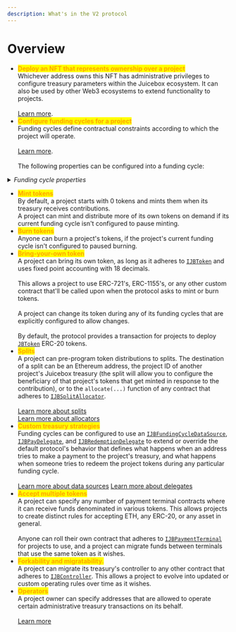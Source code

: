 ```yaml
---
description: What's in the V2 protocol
---
```


# Overview

* <mark style="color:orange;">**Deploy an NFT that represents ownership over a project**</mark>\
  Whichever address owns this NFT has administrative privileges to configure treasury parameters within the Juicebox ecosystem. It can also be used by other Web3 ecosystems to extend functionality to projects.\
  \
  [Learn more](../learn/glossary/project.md).
* <mark style="color:orange;">**Configure funding cycles for a project**</mark>\
  Funding cycles define contractual constraints according to which the project will operate.\
  \
  [Learn more](../learn/glossary/funding-cycle.md).\
  \
  The following properties can be configured into a funding cycle:

<details>

<summary><em>Funding cycle properties</em></summary>

* <mark style="color:orange;">**Start timestamp**</mark>\
  The timestamp at which the funding cycle is considered active. Projects can configure the start time of their first funding cycle to be in the future, and can ensure future reconfigurations don't take effect before a specified timestamp.\
  \
  Once a funding cycle ends, a new one is created automatically that starts right away. If there's an approved queued reconfiguration allowed to start at this time, it will be used, otherwise a copy of the previous funding cycle will be used.

* <mark style="color:orange;">**Duration**</mark>\
  How long each funding cycle lasts, specified in seconds. All funding cycle properties are unchangeable while it is in progress. Any proposed reconfigurations are only able to take effect during a subsequent cycle.\
  \
  If no reconfigurations were submitted by the project owner or if proposed changes fail the current cycle's ballot, a copy of the latest funding cycle will automatically start once the current one ends.\
  \
  A cycle with no duration lasts indefinitely, and proposed changes can take effect right away.

<!---->

* <mark style="color:orange;">**Distribution limit**</mark>\
  The amount of funds that can be distributed from the project's treasury during a funding cycle. The project owner can pre-program a list of destinations to split distributions.\
  \
  Distributing is a public transaction that anyone can call on a project's behalf.

<!---->

* <mark style="color:orange;">**Overflow allowance**</mark>\
  The amount of treasury funds that the project owner can distribute discretionarily on-demand.\
  \
  This allowance does not reset per-funding cycle, it instead lasts until the project owner explicitly proposes a reconfiguration with a new allowance.

<!---->

* <mark style="color:orange;">**Weight**</mark>\
  A number used to determine how many of the project's tokens should be minted and transferred when payments are received during the funding cycle. Project owner's can configure this directly, or allow it to be derived automatically from the previous funding cycle's weight and discount rate. 

<!---->

* <mark style="color:orange;">**Discount rate**</mark>\
  The percent to automatically decrease the subsequent cycle's weight from the current cycle's weight.\
  \
  The discount rate only applies if the project owner doesn't explicitly reconfigure the subsequent cycle's weight to a custom value.\
  \
  [Learn more](../learn/glossary/discount-rate.md)

<!---->

* <mark style="color:orange;">**Ballot**</mark>\
  The address of a contract that adheres to [`IJBFundingCycleBallot`](../api/interfaces/ijbfundingcycleballot.md), which can provide custom criteria that prevents a project owner from enacting funding cycle reconfigurations.\
  \
  A simple implementation commonly used by Juicebox projects is to force reconfigurations to be submitted by the project owner at least X days before the end of the current funding cycle, giving the community foresight into any misconfigurations of abuses of power before they take effect.\
  \
  More complex implementation might include on-chain governance.\
  \
  [Learn more](../learn/glossary/ballot.md)

<!---->

* <mark style="color:orange;">**Reserved rate**</mark>\
  The percent of newly minted tokens during the funding cycle that a project wishes to withhold for custom distributions. The project owner can pre-program a list of destinations to split reserved tokens among.\
  \
  [Learn more](../learn/glossary/reserved-tokens.md)

<!---->

* <mark style="color:orange;">**Redemption rate**</mark>\
  The percentage of a project's treasury funds that can be reclaimed by community members by burning the project's tokens during the funding cycle.\
  \
  A rate of 100% suggests a linear proportion, meaning X% of treasury funds can be reclaimed by redeeming X% of the token supply.\
  \
  [Learn more](../learn/glossary/redemption-rate.md)

<!---->

* <mark style="color:orange;">**Ballot redemption rate**</mark>\
  A project can specify a custom redemption rate that takes effect only when a proposed reconfiguration is waiting to take effect.\
  \
  This can be used to automatically allow for more favorable redemption rates during times of potential change.

<!---->

* <mark style="color:orange;">**Pause payments, pause distributions, pause redemptions, pause mint, pause burn**</mark>\
  Projects can pause various bits of its treasury's functionality on a per-funding cycle basis. These functions are unpaused by default.

<!---->

* <mark style="color:orange;">**Allow changing tokens, allow terminal migrations, allow controller migrations**</mark>\
  Projects can allow various bits of treasury functionality on a per-funding cycle basis. These functions are disabled by default.

<!---->

* <mark style="color:orange;">**Hold fees**</mark>\
  Any distributions the project makes from its treasury during a funding cycle configured to hold fees will not pay fees directly to the protocol project's treasury. Instead, the project will have the option to add the distributed funds back into its treasury to unlock the held fees. At any point, the project or JuiceboxDAO can process the held fees, which will channel them through to the protocol project's treasury as usual.\
  \
  This allows a project to withdraw funds and later add them back into their Juicebox treasury without incurring fees.\
  \
  This applies to funds distributions from the distribution limit and from its overflow allowance.

<!---->

* <mark style="color:orange;">**Data source**</mark>\
  The address of a contract that adheres to [`IJBFundingCycleDataSource`](../api/interfaces/ijbfundingcycledatasource.md), which can be used to extend or override what happens when the treasury receives funds, and what happens when someone tries to redeem from the treasury.\
  \
  [Learn more](../learn/glossary/data-source.md)

</details>

* <mark style="color:orange;">**Mint tokens**</mark>\
  By default, a project starts with 0 tokens and mints them when its treasury receives contributions.\
  A project can mint and distribute more of its own tokens on demand if its current funding cycle isn't configured to pause minting.
* <mark style="color:orange;">**Burn tokens**</mark>\
  Anyone can burn a project's tokens, if the project's current funding cycle isn't configured to paused burning.
* <mark style="color:orange;">**Bring-your-own token**</mark>\
  A project can bring its own token, as long as it adheres to [`IJBToken`](../api/interfaces/ijbtoken.md) and uses fixed point accounting with 18 decimals.\
  \
  This allows a project to use ERC-721's, ERC-1155's, or any other custom contract that'll be called upon when the protocol asks to mint or burn tokens.\
  \
  A project can change its token during any of its funding cycles that are explicitly configured to allow changes.\
  \
  By default, the protocol provides a transaction for projects to deploy [`JBToken`](../api/contracts/jbtoken/) ERC-20 tokens. 
* <mark style="color:orange;">**Splits**</mark>\
  A project can pre-program token distributions to splits. The destination of a split can be an Ethereum address, the project ID of another project's Juicebox treasury (the split will allow you to configure the beneficiary of that project's tokens that get minted in response to the contribution), or to the `allocate(...)` function of any contract that adheres to [`IJBSplitAllocator`](../api/interfaces/ijbsplitallocator.md).\
  \
  [Learn more about splits](../learn/glossary/splits.md)\
  [Learn more about allocators](../learn/glossary/split-allocator.md)
* <mark style="color:orange;">**Custom treasury strategies**</mark>\
  Funding cycles can be configured to use an [`IJBFundingCycleDataSource`](../api/interfaces/ijbfundingcycledatasource.md), [`IJBPayDelegate`](../api/interfaces/ijbpaydelegate.md), and [`IJBRedemptionDelegate`](../api/interfaces/ijbredemptiondelegate.md) to extend or override the default protocol's behavior that defines what happens when an address tries to make a payment to the project's treasury, and what happens when someone tries to redeem the project tokens during any particular funding cycle.\
  \
  [Learn more about data sources](../learn/glossary/data-source.md)
  [Learn more about delegates](../learn/glossary/delegate.md)
* <mark style="color:orange;">**Accept multiple tokens**</mark>\
  A project can specify any number of payment terminal contracts where it can receive funds denominated in various tokens. This allows projects to create distinct rules for accepting ETH, any ERC-20, or any asset in general.\
  \
  Anyone can roll their own contract that adheres to [`IJBPaymentTerminal`](../api/interfaces/ijbpaymentterminal.md) for projects to use, and a project can migrate funds between terminals that use the same token as it wishes.
* <mark style="color:orange;">**Forkability and migratability.**</mark>\
  A project can migrate its treasury's controller to any other contract that adheres to [`IJBController`](../api/interfaces/ijbcontroller.md). This allows a project to evolve into updated or custom operating rules over time as it wishes.
* <mark style="color:orange;">**Operators**</mark>\
  A project owner can specify addresses that are allowed to operate certain administrative treasury transactions on its behalf.\
  \
  [Learn more](../learn/glossary/operator.md)
